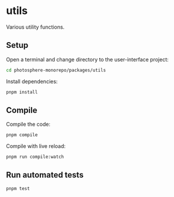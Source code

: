 # utils

Various utility functions.

## Setup

Open a terminal and change directory to the user-interface project:

```bash
cd photosphere-monorepo/packages/utils
```

Install dependencies:

```bash
pnpm install
```

## Compile

Compile the code:

```bash
pnpm compile
```

Compile with live reload:

```bash
pnpm run compile:watch
```

## Run automated tests

```bash
pnpm test
```
